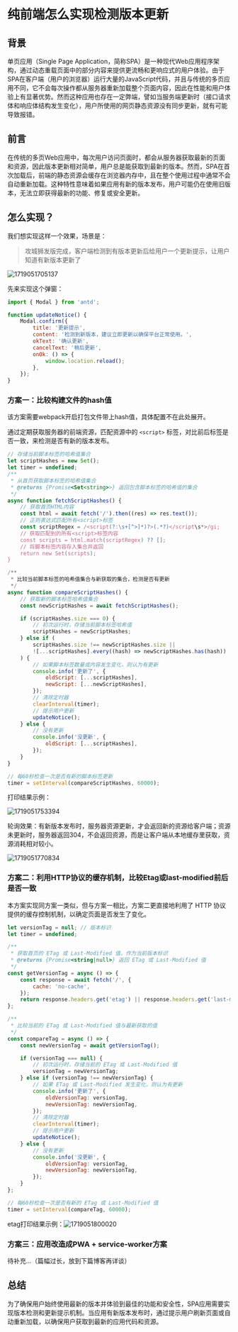 # 纯前端怎么实现检测版本更新

## **背景**

单页应用（Single Page Application，简称SPA）是一种现代Web应用程序架构，通过动态重载页面中的部分内容来提供更流畅和更响应式的用户体验。由于SPA在客户端（用户的浏览器）运行大量的JavaScript代码，并且与传统的多页应用不同，它不会每次操作都从服务器重新加载整个页面内容，因此在性能和用户体验上有显著优势。然而这种应用也存在一定弊端，譬如当服务端更新时（接口请求体和响应体结构发生变化），用户所使用的网页静态资源没有同步更新，就有可能导致报错。

## **前言**

在传统的多页Web应用中，每次用户访问页面时，都会从服务器获取最新的页面和资源，因此版本更新相对简单，用户总是能获取到最新的版本。然而，SPA在首次加载后，前端的静态资源会缓存在浏览器内存中，且在整个使用过程中通常不会自动重新加载。这种特性意味着如果应用有新的版本发布，用户可能仍在使用旧版本，无法立即获得最新的功能、修复或安全更新。

## **怎么实现？**

我们想实现这样一个效果，场景是：

> 攻城狮发版完成，客户端检测到有版本更新后给用户一个更新提示，让用户知道有新版本更新了

![1719051705137](C:\Users\Administrator\AppData\Roaming\Typora\typora-user-images\1719051705137.png)

先来实现这个弹窗：

```js
import { Modal } from 'antd';

function updateNotice() {
    Modal.confirm({
        title: '更新提示',
        content: '检测到新版本，建议立即更新以确保平台正常使用。',
        okText: '确认更新',
        cancelText: '稍后更新',
        onOk: () => {
            window.location.reload();
        },
    });
}
```

### **方案一：比较构建文件的hash值**

该方案需要webpack开启打包文件带上hash值，具体配置不在此处展开。

通过定期获取服务器的前端资源，匹配资源中的 `<script>` 标签，对比前后标签是否一致，来检测是否有新的版本发布。

```js
// 存储当前脚本标签的哈希值集合
let scriptHashes = new Set();
let timer = undefined;
/**
 * 从首页获取脚本标签的哈希值集合
 * @returns {Promise<Set<string>>} 返回包含脚本标签的哈希值的集合
 */
async function fetchScriptHashes() {
    // 获取首页HTML内容
    const html = await fetch('/').then((res) => res.text());
    // 正则表达式匹配所有<script>标签
    const scriptRegex = /<script(?:\s+[^>]*)?>(.*?)</script\s*>/gi;
    // 获取匹配到的所有<script>标签内容
    const scripts = html.match(scriptRegex) ?? [];
    // 将脚本标签内容存入集合并返回
    return new Set(scripts);
}

/**
 * 比较当前脚本标签的哈希值集合与新获取的集合，检测是否有更新
 */
async function compareScriptHashes() {
    // 获取新的脚本标签哈希值集合
    const newScriptHashes = await fetchScriptHashes();

    if (scriptHashes.size === 0) {
        // 初次运行时，存储当前脚本标签哈希值
        scriptHashes = newScriptHashes;
    } else if (
        scriptHashes.size !== newScriptHashes.size ||
        ![...scriptHashes].every((hash) => newScriptHashes.has(hash))
    ) {
        // 如果脚本标签数量或内容发生变化，则认为有更新
        console.info('更新了', {
            oldScript: [...scriptHashes],
            newScript: [...newScriptHashes],
        });
        // 清除定时器
        clearInterval(timer);
        // 提示用户更新
        updateNotice();
    } else {
        // 没有更新
        console.info('没更新', {
            oldScript: [...scriptHashes],
        });
    }
}

// 每60秒检查一次是否有新的脚本标签更新
timer = setInterval(compareScriptHashes, 60000);
```

打印结果示例：

![1719051753394](C:\Users\Administrator\AppData\Roaming\Typora\typora-user-images\1719051753394.png)

轮询效果：有新版本发布时，服务器资源更新，才会返回新的资源给客户端；资源未更新时，服务器返回304，不会返回资源，而是让客户端从本地缓存里获取，资源消耗相对较小。

![1719051770834](C:\Users\Administrator\AppData\Roaming\Typora\typora-user-images\1719051770834.png)

### **方案二：利用HTTP协议的缓存机制，比较Etag或last-modified前后是否一致**

本方案实现同方案一类似，但与方案一相比，方案二更直接地利用了 HTTP 协议提供的缓存控制机制，以确定页面是否发生了变化。

```js
let versionTag = null; // 版本标识
let timer = undefined;

/**
 * 获取首页的 ETag 或 Last-Modified 值，作为当前版本标识
 * @returns {Promise<string|null>} 返回 ETag 或 Last-Modified 值
 */
const getVersionTag = async () => {
    const response = await fetch('/', {
        cache: 'no-cache',
    });
    return response.headers.get('etag') || response.headers.get('last-modified');
};

/**
 * 比较当前的 ETag 或 Last-Modified 值与最新获取的值
 */
const compareTag = async () => {
    const newVersionTag = await getVersionTag();

    if (versionTag === null) {
        // 初次运行时，存储当前的 ETag 或 Last-Modified 值
        versionTag = newVersionTag;
    } else if (versionTag !== newVersionTag) {
        // 如果 ETag 或 Last-Modified 发生变化，则认为有更新
        console.info('更新了', {
            oldVersionTag: versionTag,
            newVersionTag: newVersionTag,
        });
        // 清除定时器
        clearInterval(timer);
        // 提示用户更新
        updateNotice();
    } else {
        // 没有更新
        console.info('没更新', {
            oldVersionTag: versionTag,
            newVersionTag: newVersionTag,
        });
    }
};

// 每60秒检查一次是否有新的 ETag 或 Last-Modified 值
timer = setInterval(compareTag, 60000);
```

etag打印结果示例：![1719051800020](C:\Users\Administrator\AppData\Roaming\Typora\typora-user-images\1719051800020.png)

### **方案三：应用改造成PWA + service-worker方案**

待补充...（篇幅过长，放到下篇博客再详谈）

## **总结**

为了确保用户始终使用最新的版本并体验到最佳的功能和安全性，SPA应用需要实现版本检测和更新提示机制。当应用有新版本发布时，通过提示用户刷新页面或自动重新加载，以确保用户获取到最新的应用代码和资源。